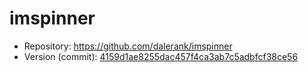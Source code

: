 # imspinner

- Repository: https://github.com/dalerank/imspinner
- Version (commit): [4159d1ae8255dac457f4ca3ab7c5adbfcf38ce56](https://github.com/dalerank/imspinner/commit/4159d1ae8255dac457f4ca3ab7c5adbfcf38ce56)
